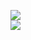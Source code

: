 <!-- ![](https://komarev.com/ghpvc/?nekaftw&color=blueviolet) counter -->
![](https://readme-typing-svg.herokuapp.com?font=Montserrat&size=40&color=F73A7BCF&height=80&lines=Hello!++%E2%80%8E%E2%80%8EI'm+Neka!%E2%80%8F%E2%80%8F%E2%80%8E+%F0%9F%8C%B8;%EC%95%84%EC%9E%90!++%E2%80%8E%E2%80%8F%E2%80%8F%E2%80%8E%E2%80%8E%E2%80%8F%E2%80%8F%E2%80%8E%EC%95%84%EC%9E%90!++%ED%99%94%EC%9D%B4%ED%8C%85!%E2%80%8F%E2%80%8F%E2%80%8E+%E2%80%8E%E2%80%8F%E2%80%8F%E2%80%8E+%E2%80%8E%E2%80%8F%E2%80%8F%E2%80%8E+%E2%80%8E%E2%99%A1)<br>
![](http://github-readme-streak-stats.herokuapp.com?user=NekaFTW&theme=monokai-metallian&date_format=j%2Fn%5B%2FY%5D&border=FFFFFF)<br>
<!--
![](https://github-readme-stats.vercel.app/api/wakatime?username=@nekaFTW&layout=compact&theme=ayu-mirage&count_private=true&show_icons=true)<br>
![](https://github-readme-stats.vercel.app/api?username=NekaFTW&theme=ayu-mirage&count_private=true&show_icons=true&include_all_commits=true)<br>
![](https://github-readme-stats.vercel.app/api/top-langs/?username=NekaFTW&layout=compact&theme=ayu-mirage&count_private=true&langs_count=10)<br>
-->


<!--
![](https://github-readme-stats.vercel.app/api/wakatime?username=@nekaFTW&layout=compact&theme=apprentice&bg_color=DEG,232180,80212e,806932&count_private=true&show_icons=true)<br>
![](https://github-readme-stats.vercel.app/api?username=NekaFTW&theme=apprentice&bg_color=DEG,232180,80212e,806932&count_private=true&show_icons=true&include_all_commits=true)<br>
![](https://github-readme-stats.vercel.app/api/top-langs/?username=NekaFTW&layout=compact&theme=apprentice&bg_color=DEG,232180,80212e,806932&count_private=true&langs_count=10)<br>
-->
<!-- 403BDF,D5384D,F6CA5F -->
<!-- &hide=stars,commits,prs,issues,contribs -->
